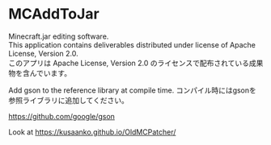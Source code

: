 # MCAddToJar
Minecraft.jar editing software.  
This application contains deliverables distributed under license of Apache License, Version 2.0.  
このアプリは Apache License, Version 2.0 のライセンスで配布されている成果物を含んでいます。  

Add gson to the reference library at compile time.
コンパイル時にはgsonを参照ライブラリに追加してください。

https://github.com/google/gson

Look at https://kusaanko.github.io/OldMCPatcher/